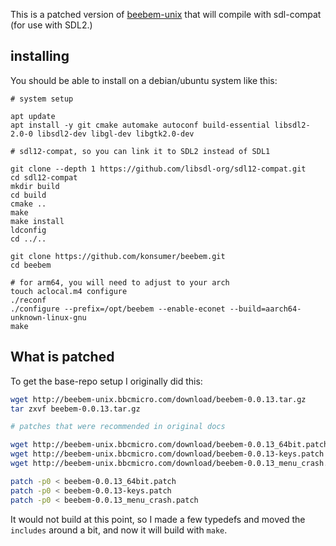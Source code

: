This is a patched version of [beebem-unix](http://beebem-unix.bbcmicro.com/) that will compile with sdl-compat (for use with SDL2.)

## installing

You should be able to install on a debian/ubuntu system like this:

```
# system setup

apt update
apt install -y git cmake automake autoconf build-essential libsdl2-2.0-0 libsdl2-dev libgl-dev libgtk2.0-dev

# sdl12-compat, so you can link it to SDL2 instead of SDL1

git clone --depth 1 https://github.com/libsdl-org/sdl12-compat.git
cd sdl12-compat
mkdir build
cd build
cmake ..
make
make install
ldconfig
cd ../..

git clone https://github.com/konsumer/beebem.git
cd beebem

# for arm64, you will need to adjust to your arch
touch aclocal.m4 configure
./reconf
./configure --prefix=/opt/beebem --enable-econet --build=aarch64-unknown-linux-gnu
make
```


## What is patched


To get the base-repo setup I originally  did this:

```sh
wget http://beebem-unix.bbcmicro.com/download/beebem-0.0.13.tar.gz
tar zxvf beebem-0.0.13.tar.gz

# patches that were recommended in original docs

wget http://beebem-unix.bbcmicro.com/download/beebem-0.0.13_64bit.patch
wget http://beebem-unix.bbcmicro.com/download/beebem-0.0.13-keys.patch
wget http://beebem-unix.bbcmicro.com/download/beebem-0.0.13_menu_crash.patch

patch -p0 < beebem-0.0.13_64bit.patch
patch -p0 < beebem-0.0.13-keys.patch
patch -p0 < beebem-0.0.13_menu_crash.patch
```

It would not build at this point, so I made a few typedefs and moved the `includes` around a bit, and now it will build with `make`.
